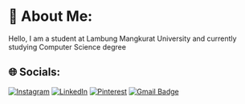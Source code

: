 # 💫 About Me:
Hello, I am a student at Lambung Mangkurat University and currently studying Computer Science degree


## 🌐 Socials:
[![Instagram](https://img.shields.io/badge/Instagram-%23E4405F.svg?logo=Instagram&logoColor=white)](https://instagram.com/ihsanfansyuri) [![LinkedIn](https://img.shields.io/badge/LinkedIn-%230077B5.svg?logo=linkedin&logoColor=white)](https://linkedin.com/in/muhammad-ihsan-fansyuri-4047541b3/) [![Pinterest](https://img.shields.io/badge/Pinterest-%23E60023.svg?logo=Pinterest&logoColor=white)](https://pinterest.com/ihsanfansyuri) 
[![Gmail Badge](https://img.shields.io/badge/-ihsanfansyuri2@gmail.com-c14438?style=flat-square&logo=Gmail&logoColor=white&link=mailto:ihsanfansyuri2@gmail.com)](mailto:ihsanfansyuri2@gmail.com)

<!-- # 💻 Tech Stack:
![Laravel](https://img.shields.io/badge/laravel-%23FF2D20.svg?style=for-the-badge&logo=laravel&logoColor=white) ![JavaScript](https://img.shields.io/badge/javascript-%23323330.svg?style=for-the-badge&logo=javascript&logoColor=%23F7DF1E) ![PHP](https://img.shields.io/badge/php-%23777BB4.svg?style=for-the-badge&logo=php&logoColor=white) ![Java](https://img.shields.io/badge/java-%23ED8B00.svg?style=for-the-badge&logo=java&logoColor=white)
# 📊 GitHub Stats:
![](https://github-readme-stats.vercel.app/api?username=ihsanfansyuri&theme=tokyonight&hide_border=false&include_all_commits=false&count_private=false)<br/>
![](https://github-readme-stats.vercel.app/api/top-langs/?username=ihsanfansyuri&theme=tokyonight&hide_border=false&include_all_commits=false&count_private=false&layout=compact)

---
[![](https://visitcount.itsvg.in/api?id=ihsanfansyuri&icon=0&color=0)](https://visitcount.itsvg.in) -->

<!-- Proudly created with GPRM ( https://gprm.itsvg.in ) -->
